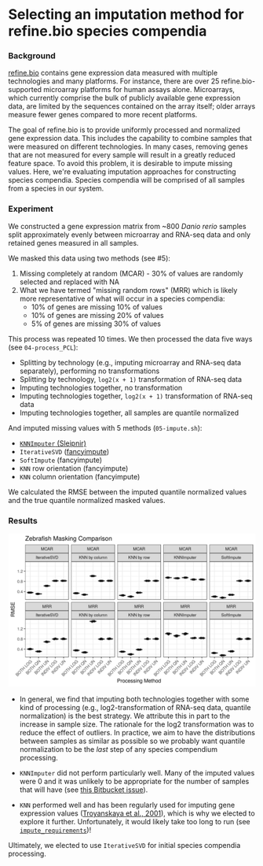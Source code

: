 # Selecting an imputation method for refine.bio species compendia

### Background

[refine.bio](https://github.com/AlexsLemonade/refinebio) contains gene expression data measured with multiple technologies and many platforms. 
For instance, there are over 25 refine.bio-supported microarray platforms for human assays alone. 
Microarrays, which currently comprise the bulk of publicly available gene expression data, are limited by the sequences contained on the array itself; 
older arrays measure fewer genes compared to more recent platforms. 

The goal of refine.bio is to provide uniformly processed and normalized gene expression data. 
This includes the capability to combine samples that were measured on different technologies. 
In many cases, removing genes that are not measured for every sample will result in a greatly reduced feature space. 
To avoid this problem, it is desirable to impute missing values. 
Here, we're evaluating imputation approaches for constructing species compendia. Species compendia will be comprised of all samples from a species in our system.

### Experiment

We constructed a gene expression matrix from ~800 _Danio rerio_ samples split approximately evenly between microarray and RNA-seq data and only retained genes measured in all samples.

We masked this data using two methods (see #5):

1. Missing completely at random (MCAR) - 30% of values are randomly selected and replaced with NA
2. What we have termed "missing random rows" (MRR) which is likely more representative of what will occur in a species compendia:
    * 10% of genes are missing 10% of values
    * 10% of genes are missing 20% of values
    * 5% of genes are missing 30% of values

This process was repeated 10 times. We then processed the data five ways (see `04-process_PCL`):

* Splitting by technology (e.g., imputing microarray and RNA-seq data 
separately), performing no transformations
* Splitting by technology, `log2(x + 1)` transformation of RNA-seq data
* Imputing technologies together, no transformation
* Imputing technologies together, `log2(x + 1)` transformation of RNA-seq data
* Imputing technologies together, all samples are quantile normalized

And imputed missing values with 5 methods (`05-impute.sh`):

* [`KNNImputer` (Sleipnir)](https://libsleipnir.bitbucket.io/KNNImputer.html)
* `IterativeSVD` ([fancyimpute](https://github.com/iskandr/fancyimpute))
* `SoftImpute` (fancyimpute)
* `KNN` row orientation (fancyimpute)
* `KNN` column orientation (fancyimpute)

We calculated the RMSE between the imputed quantile normalized values and the true quantile normalized masked values.

### Results

![](https://raw.githubusercontent.com/AlexsLemonade/compendium-processing/master/select_imputation_method/plots/RMSE_all.png)

* In general, we find that imputing both technologies together with some kind of processing (e.g., log2-transformation of RNA-seq data, quantile normalization) is the best strategy.
We attribute this in part to the increase in sample size.
The rationale for the log2 transformation was to reduce the effect of outliers. 
In practice, we aim to have the distributions between samples as similar as possible so we probably want quantile normalization to be the _last_ step of any species compendium processing.

* `KNNImputer` did not perform particularly well. 
Many of the imputed values were 0 and it was unlikely to be appropriate for the number of samples that will have (see [this Bitbucket issue](https://bitbucket.org/libsleipnir/sleipnir/issues/28/segmentation-fault-with-100-000-samples)).

* `KNN` performed well and has been regularly used for imputing gene expression values ([Troyanskaya et al., 2001](https://doi.org/10.1093/bioinformatics/17.6.520)), which is why we elected to explore it further.
Unfortunately, it would likely take too long to run (see [`impute_requirements`](https://github.com/AlexsLemonade/compendium-processing/tree/master/impute_requirements))!

Ultimately, we elected to use `IterativeSVD` for initial species compendia processing.
